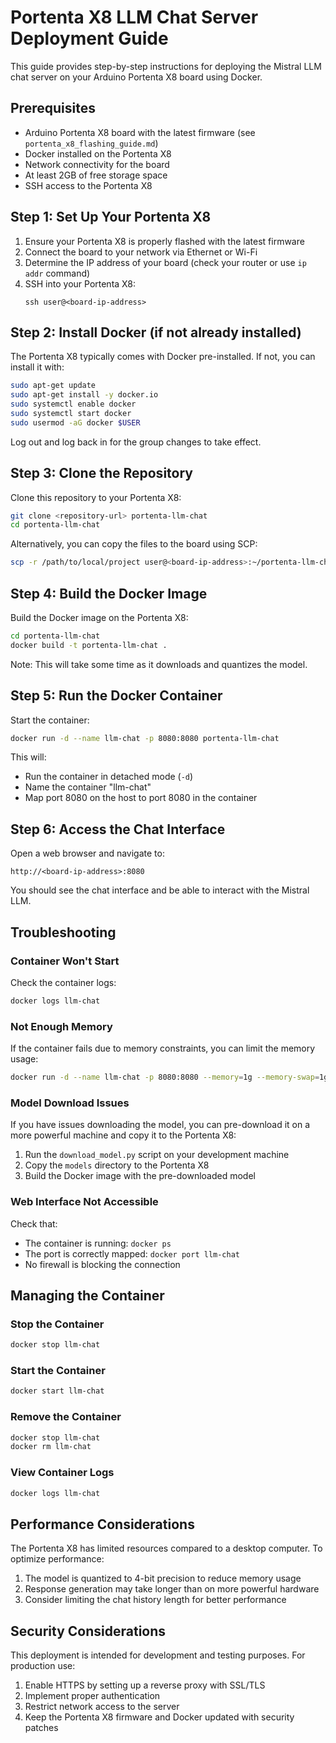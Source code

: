 # Portenta X8 LLM Chat Server Deployment Guide

This guide provides step-by-step instructions for deploying the Mistral LLM chat server on your Arduino Portenta X8 board using Docker.

## Prerequisites

- Arduino Portenta X8 board with the latest firmware (see `portenta_x8_flashing_guide.md`)
- Docker installed on the Portenta X8
- Network connectivity for the board
- At least 2GB of free storage space
- SSH access to the Portenta X8

## Step 1: Set Up Your Portenta X8

1. Ensure your Portenta X8 is properly flashed with the latest firmware
2. Connect the board to your network via Ethernet or Wi-Fi
3. Determine the IP address of your board (check your router or use `ip addr` command)
4. SSH into your Portenta X8:
   ```
   ssh user@<board-ip-address>
   ```

## Step 2: Install Docker (if not already installed)

The Portenta X8 typically comes with Docker pre-installed. If not, you can install it with:

```bash
sudo apt-get update
sudo apt-get install -y docker.io
sudo systemctl enable docker
sudo systemctl start docker
sudo usermod -aG docker $USER
```

Log out and log back in for the group changes to take effect.

## Step 3: Clone the Repository

Clone this repository to your Portenta X8:

```bash
git clone <repository-url> portenta-llm-chat
cd portenta-llm-chat
```

Alternatively, you can copy the files to the board using SCP:

```bash
scp -r /path/to/local/project user@<board-ip-address>:~/portenta-llm-chat
```

## Step 4: Build the Docker Image

Build the Docker image on the Portenta X8:

```bash
cd portenta-llm-chat
docker build -t portenta-llm-chat .
```

Note: This will take some time as it downloads and quantizes the model.

## Step 5: Run the Docker Container

Start the container:

```bash
docker run -d --name llm-chat -p 8080:8080 portenta-llm-chat
```

This will:
- Run the container in detached mode (`-d`)
- Name the container "llm-chat"
- Map port 8080 on the host to port 8080 in the container

## Step 6: Access the Chat Interface

Open a web browser and navigate to:

```
http://<board-ip-address>:8080
```

You should see the chat interface and be able to interact with the Mistral LLM.

## Troubleshooting

### Container Won't Start

Check the container logs:

```bash
docker logs llm-chat
```

### Not Enough Memory

If the container fails due to memory constraints, you can limit the memory usage:

```bash
docker run -d --name llm-chat -p 8080:8080 --memory=1g --memory-swap=1g portenta-llm-chat
```

### Model Download Issues

If you have issues downloading the model, you can pre-download it on a more powerful machine and copy it to the Portenta X8:

1. Run the `download_model.py` script on your development machine
2. Copy the `models` directory to the Portenta X8
3. Build the Docker image with the pre-downloaded model

### Web Interface Not Accessible

Check that:
- The container is running: `docker ps`
- The port is correctly mapped: `docker port llm-chat`
- No firewall is blocking the connection

## Managing the Container

### Stop the Container

```bash
docker stop llm-chat
```

### Start the Container

```bash
docker start llm-chat
```

### Remove the Container

```bash
docker stop llm-chat
docker rm llm-chat
```

### View Container Logs

```bash
docker logs llm-chat
```

## Performance Considerations

The Portenta X8 has limited resources compared to a desktop computer. To optimize performance:

1. The model is quantized to 4-bit precision to reduce memory usage
2. Response generation may take longer than on more powerful hardware
3. Consider limiting the chat history length for better performance

## Security Considerations

This deployment is intended for development and testing purposes. For production use:

1. Enable HTTPS by setting up a reverse proxy with SSL/TLS
2. Implement proper authentication
3. Restrict network access to the server
4. Keep the Portenta X8 firmware and Docker updated with security patches

